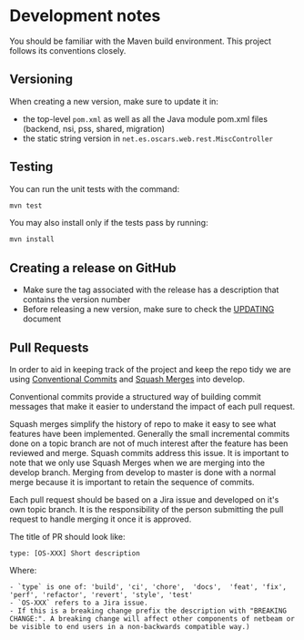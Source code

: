# Development notes

You should be familiar with the Maven build environment. This project follows its conventions closely.

## Versioning

When creating a new version, make sure to update it in:
- the top-level `pom.xml` as well as all the Java module pom.xml files (backend, nsi, pss, shared, migration)
- the static string version in `net.es.oscars.web.rest.MiscController`

## Testing

You can run the unit tests with the command:

```bash
mvn test
```

You may also install only if the tests pass by running:

```bash
mvn install
```

## Creating a release on GitHub

* Make sure the tag associated with the release has a description that contains the version number
* Before releasing a new version, make sure to check the [UPDATING](../UPDATING.md) document

## Pull Requests

In order to aid in keeping track of the project and keep the repo tidy we are using [Conventional Commits](https://www.conventionalcommits.org/) and [Squash Merges](https://blog.github.com/2016-04-01-squash-your-commits/) into develop.

Conventional commits provide a structured way of building commit messages that make it easier to understand the impact of each pull request.

Squash merges simplify the history of repo to make it easy to see what features have been implemented. Generally the small incremental commits done on a topic branch are not of much interest after the feature has been reviewed and merge. Squash commits address this issue. It is important to note that we only use Squash Merges when we are merging into the develop branch. Merging from develop to master is done with a normal merge because it is important to retain the sequence of commits.

Each pull request should be based on a Jira issue and developed on it's own topic branch. It is the responsibility of the person submitting the pull request to handle merging it once it is approved.

The title of PR should look like:

    type: [OS-XXX] Short description 

Where:

    - `type` is one of: 'build', 'ci', 'chore',  'docs',  'feat', 'fix',  'perf', 'refactor', 'revert', 'style', 'test' 
    - `OS-XXX` refers to a Jira issue. 
    - If this is a breaking change prefix the description with "BREAKING CHANGE:". A breaking change will affect other components of netbeam or be visible to end users in a non-backwards compatible way.)